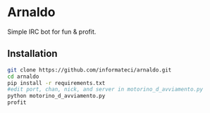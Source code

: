 Arnaldo
=======

Simple IRC bot for fun & profit.

Installation
--------------

```sh
git clone https://github.com/informateci/arnaldo.git
cd arnaldo
pip install -r requirements.txt
#edit port, chan, nick, and server in motorino_d_avviamento.py
python motorino_d_avviamento.py
profit
```


